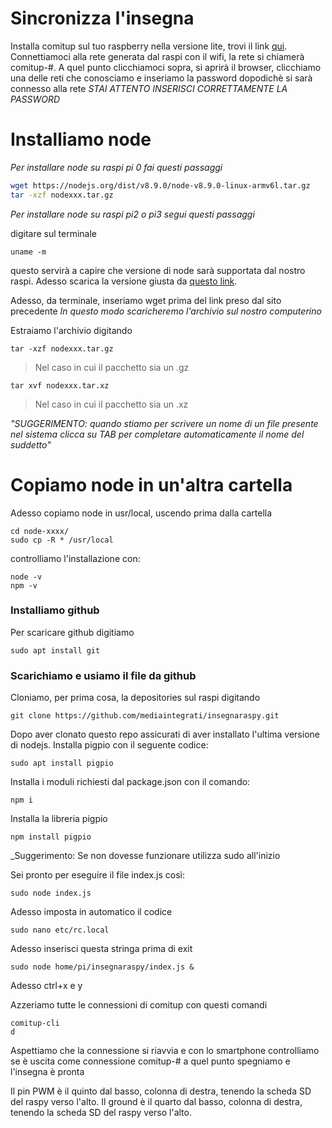 # Sincronizza l'insegna

Installa comitup sul tuo raspberry nella versione lite, trovi il link [qui](https://steele.debian.net/comitup/image_2020-06-05-Comitup-lite.zip).
Connettiamoci alla rete generata dal raspi con il wifi, la rete si chiamerà comitup-#. A quel punto clicchiamoci sopra, si aprirà il browser, clicchiamo una delle reti che conosciamo e inseriamo la password dopodichè si sarà connesso alla rete
_STAI ATTENTO INSERISCI CORRETTAMENTE LA PASSWORD_

# Installiamo node 

_Per installare node su raspi pi 0 fai questi passaggi_

```sh
wget https://nodejs.org/dist/v8.9.0/node-v8.9.0-linux-armv6l.tar.gz
tar -xzf nodexxx.tar.gz
```
_Per installare node su raspi pi2 o pi3 segui questi passaggi_

digitare sul terminale

```
uname -m
```
questo servirà a capire che versione di node sarà supportata dal nostro raspi. Adesso scarica la versione giusta da [questo link](https://nodejs.org/en/download/).

Adesso, da terminale, inseriamo wget prima del link preso dal sito precedente 
_In questo modo scaricheremo l'archivio sul nostro computerino_

Estraiamo l'archivio digitando

```
tar -xzf nodexxx.tar.gz
```

>Nel caso in cui il pacchetto sia un .gz

```
tar xvf nodexxx.tar.xz
```

>Nel caso in cui il pacchetto sia un .xz

_"SUGGERIMENTO: quando stiamo per scrivere un nome di un file presente nel sistema clicca su TAB per completare automaticamente il nome del suddetto"_

# Copiamo node in un'altra cartella

Adesso copiamo node in usr/local, uscendo prima dalla cartella

```
cd node-xxxx/
sudo cp -R * /usr/local
```

controlliamo l'installazione con:

```
node -v
npm -v
```
### Installiamo github

Per scaricare github digitiamo

```
sudo apt install git
```
### Scarichiamo e usiamo il file da github

Cloniamo, per prima cosa, la depositories sul raspi digitando

```
git clone https://github.com/mediaintegrati/insegnaraspy.git
```

Dopo aver clonato questo repo assicurati di aver installato l'ultima versione di nodejs. 
Installa pigpio con il seguente codice: 

```
sudo apt install pigpio
```

Installa i moduli richiesti dal package.json  con il comando: 
```
npm i 
```
Installa la libreria pigpio
```
npm install pigpio
```
_Suggerimento: Se non dovesse funzionare utilizza sudo all'inizio

Sei pronto per eseguire il file index.js così:
```
sudo node index.js
```
Adesso imposta in automatico il codice
```
sudo nano etc/rc.local
```
Adesso inserisci questa stringa prima di exit
```
sudo node home/pi/insegnaraspy/index.js &
```
Adesso ctrl+x e y

Azzeriamo tutte le connessioni di comitup con questi comandi
```
comitup-cli
d
```
Aspettiamo che la connessione si riavvia e con lo smartphone controlliamo se è uscita come connessione comitup-# a quel punto spegniamo e l'insegna è pronta

Il pin PWM è il quinto dal basso, colonna di destra, tenendo la scheda SD del raspy verso l'alto.
Il ground è il quarto dal basso, colonna di destra, tenendo la scheda SD del raspy verso l'alto.
